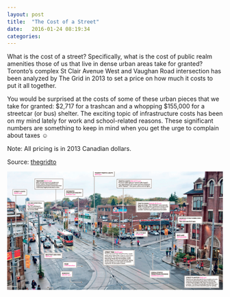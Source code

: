 ```yaml
---
layout: post
title:  "The Cost of a Street"
date:   2016-01-24 08:19:34
categories:  
---
```

What is the cost of a street? Specifically, what is the cost of public realm amenities those of us that live in dense urban areas take for granted? Toronto’s complex St Clair Avenue West and Vaughan Road intersection has been analyzed by The Grid in 2013 to set a price on how much it costs to put it all together. 

You would be surprised at the costs of some of these urban pieces that we take for granted: $2,717 for a trashcan and a whopping $155,000 for a streetcar (or bus) shelter. The exciting topic of infrastructure costs has been on my mind lately for work and school-related reasons. These significant numbers are something to keep in mind when you get the urge to complain about taxes ☺ 

Note: All pricing is in 2013 Canadian dollars.

Source: [thegridto](http://biancapopescu.info/blogData/Street_Costs.pdf) 


![The cost of a street](/images/Street_Costs.png)

